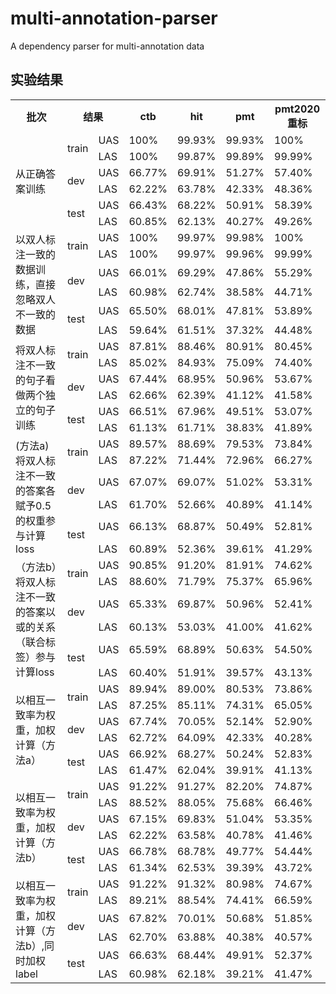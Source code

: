 # multi-annotation-parser
A dependency parser for multi-annotation data

## 实验结果
<table>
  <tr>
    <th>批次</th>
    <th colspan="2">结果</th>
    <th>ctb</th>
    <th>hit</th>
    <th>pmt</th>
    <th>pmt2020重标</th>
  </tr >
  <tr >
    <td rowspan="6">从正确答案训练</td>
    <td rowspan="2">train</td>
    <td>UAS</td>
    <td>100%</td>
    <td>99.93%</td>
    <td>99.93%</td>
    <td>100%</td>
  </tr>
  <tr>
    <td>LAS</td>
    <td>100%</td>
    <td>99.87%</td>
    <td>99.89%</td>
    <td>99.99%</td>
  </tr>
  <tr >
    <td rowspan="2">dev</td>
    <td>UAS</td>
    <td>66.77%</td>
    <td>69.91%</td>
    <td>51.27%</td>
    <td>57.40%</td>
  </tr>
  <tr>
    <td>LAS</td>
    <td>62.22%</td>
    <td>63.78%</td>
    <td>42.33%</td>
    <td>48.36%</td>
  </tr>
  <tr>
    <td rowspan="2">test</td>
    <td>UAS</td>
    <td>66.43%</td>
    <td>68.22%</td>
    <td>50.91%</td>
    <td>58.39%</td>
  </tr>
  <tr>
    <td>LAS</td>
    <td>60.85%</td>
    <td>62.13%</td>
    <td>40.27%</td>
    <td>49.26%</td>
  </tr>
  <tr >
    <td rowspan="6">以双人标注一致的数据训练，直接忽略双人不一致的数据</td>
    <td rowspan="2">train</td>
    <td>UAS</td>
    <td>100%</td>
    <td>99.97%</td>
    <td>99.98%</td>
    <td>100%</td>
  </tr>
  <tr>
    <td>LAS</td>
    <td>100%</td>
    <td>99.97%</td>
    <td>99.96%</td>
    <td>99.99%</td>
  </tr>
  <tr >
    <td rowspan="2">dev</td>
    <td>UAS</td>
    <td>66.01%</td>
    <td>69.29%</td>
    <td>47.86%</td>
    <td>55.29%</td>
  </tr>
  <tr>
    <td>LAS</td>
    <td>60.98%</td>
    <td>62.74%</td>
    <td>38.58%</td>
    <td>44.71%</td>
  </tr>
  <tr>
    <td rowspan="2">test</td>
    <td>UAS</td>
    <td>65.50%</td>
    <td>68.01%</td>
    <td>47.81%</td>
    <td>53.89%</td>
  </tr>
  <tr>
    <td>LAS</td>
    <td>59.64%</td>
    <td>61.51%</td>
    <td>37.32%</td>
    <td>44.48%</td>
  </tr>
   <tr >
    <td rowspan="6">将双人标注不一致的句子看做两个独立的句子训练</td>
    <td rowspan="2">train</td>
    <td>UAS</td>
    <td>87.81%</td>
    <td>88.46%</td>
    <td>80.91%</td>
    <td>80.45%</td>
  </tr>
  <tr>
    <td>LAS</td>
    <td>85.02%</td>
    <td>84.93%</td>
    <td>75.09%</td>
    <td>74.40%</td>
  </tr>
  <tr >
    <td rowspan="2">dev</td>
    <td>UAS</td>
    <td>67.44%</td>
    <td>68.95%</td>
    <td>50.96%</td>
    <td>53.67%</td>
  </tr>
  <tr>
    <td>LAS</td>
    <td>62.66%</td>
    <td>62.39%</td>
    <td>41.12%</td>
    <td>41.58%</td>
  </tr>
  <tr>
    <td rowspan="2">test</td>
    <td>UAS</td>
    <td>66.51%</td>
    <td>67.96%</td>
    <td>49.51%</td>
    <td>53.07%</td>
  </tr>
  <tr>
    <td>LAS</td>
    <td>61.13%</td>
    <td>61.71%</td>
    <td>38.83%</td>
    <td>41.89%</td>
  </tr>
   <tr >
    <td rowspan="6">(方法a)将双人标注不一致的答案各赋予0.5的权重参与计算loss</td>
    <td rowspan="2">train</td>
    <td>UAS</td>
    <td>89.57%</td>
    <td>88.69%</td>
    <td>79.53%</td>
    <td>73.84%</td>
  </tr>
  <tr>
    <td>LAS</td>
    <td>87.22%</td>
    <td>71.44%</td>
    <td>72.96%</td>
    <td>66.27%</td>
  </tr>
  <tr >
    <td rowspan="2">dev</td>
    <td>UAS</td>
    <td>67.07%</td>
    <td>69.07%</td>
    <td>51.02%</td>
    <td>53.31%</td>
  </tr>
  <tr>
    <td>LAS</td>
    <td>61.70%</td>
    <td>52.66%</td>
    <td>40.89%</td>
    <td>41.14%</td>
  </tr>
  <tr>
    <td rowspan="2">test</td>
    <td>UAS</td>
    <td>66.13%</td>
    <td>68.87%</td>
    <td>50.49%</td>
    <td>52.81%</td>
  </tr>
  <tr>
    <td>LAS</td>
    <td>60.89%</td>
    <td>52.36%</td>
    <td>39.61%</td>
    <td>41.29%</td>
  </tr>
   <tr >
    <td rowspan="6">（方法b）将双人标注不一致的答案以或的关系（联合标签）参与计算loss</td>
    <td rowspan="2">train</td>
    <td>UAS</td>
    <td>90.85%</td>
    <td>91.20%</td>
    <td>81.91%</td>
    <td>74.62%</td>
  </tr>
  <tr>
    <td>LAS</td>
    <td>88.60%</td>
    <td>71.79%</td>
    <td>75.37%</td>
    <td>65.96%</td>
  </tr>
  <tr >
    <td rowspan="2">dev</td>
    <td>UAS</td>
    <td>65.33%</td>
    <td>69.87%</td>
    <td>50.96%</td>
    <td>52.41%</td>
  </tr>
  <tr>
    <td>LAS</td>
    <td>60.13%</td>
    <td>53.03%</td>
    <td>41.00%</td>
    <td>41.62%</td>
  </tr>
  <tr>
    <td rowspan="2">test</td>
    <td>UAS</td>
    <td>65.59%</td>
    <td>68.89%</td>
    <td>50.63%</td>
    <td>54.50%</td>
  </tr>
  <tr>
    <td>LAS</td>
    <td>60.40%</td>
    <td>51.91%</td>
    <td>39.57%</td>
    <td>43.13%</td>
  </tr>
   <tr >
    <td rowspan="6">以相互一致率为权重，加权计算（方法a）</td>
    <td rowspan="2">train</td>
    <td>UAS</td>
    <td>89.94%</td>
    <td>89.00%</td>
    <td>80.53%</td>
    <td>73.86%</td>
  </tr>
  <tr>
    <td>LAS</td>
    <td>87.25%</td>
    <td>85.11%</td>
    <td>74.31%</td>
    <td>65.05%</td>
  </tr>
  <tr >
    <td rowspan="2">dev</td>
    <td>UAS</td>
    <td>67.74%</td>
    <td>70.05%</td>
    <td>52.14%</td>
    <td>52.90%</td>
  </tr>
  <tr>
    <td>LAS</td>
    <td>62.72%</td>
    <td>64.09%</td>
    <td>42.33%</td>
    <td>40.28%</td>
  </tr>
  <tr>
    <td rowspan="2">test</td>
    <td>UAS</td>
    <td>66.92%</td>
    <td>68.27%</td>
    <td>50.24%</td>
    <td>52.83%</td>
  </tr>
  <tr>
    <td>LAS</td>
    <td>61.47%</td>
    <td>62.04%</td>
    <td>39.91%</td>
    <td>41.13%</td>
  </tr>
   <tr >
    <td rowspan="6">以相互一致率为权重，加权计算（方法b）</td>
    <td rowspan="2">train</td>
    <td>UAS</td>
    <td>91.22%</td>
    <td>91.27%</td>
    <td>82.20%</td>
    <td>74.87%</td>
  </tr>
  <tr>
    <td>LAS</td>
    <td>88.52%</td>
    <td>88.05%</td>
    <td>75.68%</td>
    <td>66.46%</td>
  </tr>
  <tr >
    <td rowspan="2">dev</td>
    <td>UAS</td>
    <td>67.15%</td>
    <td>69.83%</td>
    <td>51.04%</td>
    <td>53.35%</td>
  </tr>
  <tr>
    <td>LAS</td>
    <td>62.22%</td>
    <td>63.58%</td>
    <td>40.78%</td>
    <td>41.46%</td>
  </tr>
  <tr>
    <td rowspan="2">test</td>
    <td>UAS</td>
    <td>66.78%</td>
    <td>68.78%</td>
    <td>49.77%</td>
    <td>54.44%</td>
  </tr>
  <tr>
    <td>LAS</td>
    <td>61.34%</td>
    <td>62.53%</td>
    <td>39.39%</td>
    <td>43.72%</td>
  </tr>
   <tr >
    <td rowspan="6">以相互一致率为权重，加权计算（方法b）,同时加权label</td>
    <td rowspan="2">train</td>
    <td>UAS</td>
    <td>91.22%</td>
    <td>91.32%</td>
    <td>80.98%</td>
    <td>74.67%</td>
  </tr>
  <tr>
    <td>LAS</td>
    <td>89.21%</td>
    <td>88.54%</td>
    <td>74.41%</td>
    <td>66.59%</td>
  </tr>
  <tr >
    <td rowspan="2">dev</td>
    <td>UAS</td>
    <td>67.82%</td>
    <td>70.01%</td>
    <td>50.68%</td>
    <td>51.85%</td>
  </tr>
  <tr>
    <td>LAS</td>
    <td>62.70%</td>
    <td>63.88%</td>
    <td>40.38%</td>
    <td>40.57%</td>
  </tr>
  <tr>
    <td rowspan="2">test</td>
    <td>UAS</td>
    <td>66.63%</td>
    <td>68.44%</td>
    <td>49.91%</td>
    <td>52.37%</td>
  </tr>
  <tr>
    <td>LAS</td>
    <td>60.98%</td>
    <td>62.18%</td>
    <td>39.21%</td>
    <td>41.47%</td>
  </tr>
</table>
